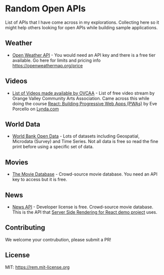 # Random Open APIs
List of APIs that I have come across in my explorations. Collecting here so it might help others looking for open APIs while building sample applications.

## Weather

* [Open Weather API](https://openweathermap.org/api) - You would need an API key and there is a free tier available.  Go here for limits and pricing info https://openweathermap.org/price

## Videos

* [List of Videos made available by OVCAA](https://orangevalleycaa.org/api/videos) - List of free video stream by Orange Valley Community Arts Association.  Came across this while doing the course [React: Building Progressive Web Apps (PWAs)](https://www.lynda.com/React-js-tutorials/React-Building-Progressive-Web-Apps-PWAs/724804-2.html) by Eve Porcello on [Lynda.com](https://www.lynda.com)


## World Data

* [World Bank Open Data](https://data.worldbank.org/) - Lots of datasets including Geospatial, Microdata (Survey) and Time Series.  Not all data is free so read the fine print before using a specific set of data. 

## Movies
* [The Movie Database](https://www.themoviedb.org/documentation/api) - Crowd-source movie database.  You need an API key to access but it is free.

## News
* [News API](https://newsapi.org/docs/get-started) - Developer license is free.  Crowd-source movie database.  This is the API that [Server Side Rendering for React demo project](https://github.com/ilkeraltin/react-ssr-news) uses.

## Contributing

We welcome your contrubution, please submit a PR!

## License
MIT: https://rem.mit-license.org
